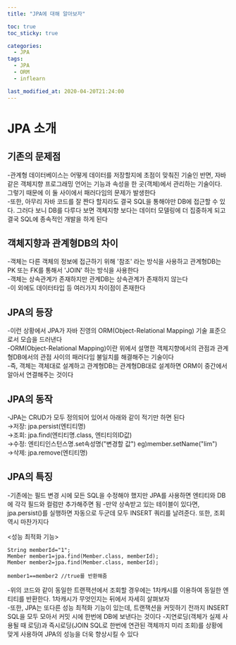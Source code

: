 ```yaml
---
title: "JPA에 대해 알아보자"

toc: true
toc_sticky: true

categories:
  - JPA
tags:
  - JPA
  - ORM
  - inflearn

last_modified_at: 2020-04-20T21:24:00
---
```


# JPA 소개

## 기존의 문제점

-관계형 데이터베이스는 어떻게 데이터를 저장할지에 초점이 맞춰진 기술인 반면, 자바 같은 객체지향 프로그래밍 언어는 기능과 속성을 한 곳(객체)에서 관리하는 기술이다. 그렇기 때문에 이 둘 사이에서 패러다임의 문제가 발생한다  
-또한, 아무리 자바 코드를 잘 짠다 할지라도 결국 SQL을 통해야만 DB에 접근할 수 있다. 그러다 보니 DB를 다루다 보면 객체지향 보다는 데이터 모델링에 더 집중하게 되고 결국 SQL에 종속적인 개발을 하게 된다  

## 객체지향과 관계형DB의 차이

-객체는 다른 객체의 정보에 접근하기 위해 '참조' 라는 방식을 사용하고 관계형DB는 PK 또는 FK를 통해서 'JOIN' 하는 방식을 사용한다  
-객체는 상속관계가 존재하지만 관계DB는 상속관계가 존재하지 않는다  
-이 외에도 데이터타입 등 여러가지 차이점이 존재한다  

## JPA의 등장

-이런 상황에서 JPA가 자바 진영의 ORM(Object-Relational Mapping) 기술 표준으로서 모습을 드러낸다  
-ORM(Object-Relational Mapping)이란 위에서 설명한 객체지향에서의 관점과 관계형DB에서의 관점 사이의 패러다임 불일치를 해결해주는 기술이다  
-즉, 객체는 객체대로 설계하고 관계형DB는 관계형DB대로 설계하면 ORM이 중간에서 알아서 연결해주는 것이다  

## JPA의 동작

-JPA는 CRUD가 모두 정의되어 있어서 아래와 같이 적기만 하면 된다  
→저장: jpa.persist(엔티티명)  
→조회: jpa.find(엔티티명.class, 엔티티의ID값)  
→수정: 엔티티인스턴스명.set속성명("변경할 값") eg)member.setName("lim")  
→삭제: jpa.remove(엔티티명)  

## JPA의 특징

-기존에는 필드 변경 시에 모든 SQL을 수정해야 했지만 JPA를 사용하면 엔티티와 DB에 각각 필드와 컬럼만 추가해주면 됨
-만약 상속받고 있는 테이블이 있다면, jpa.persist()를 실행하면 자동으로 두군데 모두 INSERT 쿼리를 날려준다. 또한, 조회 역시 마찬가지다  

<성능 최적화 기능>

    String memberId="1";
    Member member1=jpa.find(Member.class, memberId);
    Member member2=jpa.find(Member.class, memberId);
    
    member1==member2 //true를 반환해줌

-위의 코드와 같이 동일한 트랜잭션에서 조회할 경우에는 1차캐시를 이용하여 동일한 엔티티를 반환한다. 1차캐시가 무엇인지는 뒤에서 자세히 살펴보자  
-또한, JPA는 또다른 성능 최적화 기능이 있는데, 트랜잭션을 커밋하기 전까지 INSERT SQL을 모두 모아서 커밋 시에 한번에 DB에 보낸다는 것이다
-지연로딩(객체가 실제 사용될 때 로딩)과 즉시로딩(JOIN SQL로 한번에 연관된 객체까지 미리 조회)를 상황에 맞게 사용하여 JPA의 성능을 더욱 향상시킬 수 있다
